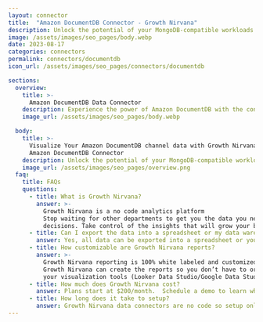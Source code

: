 ```yaml
---
layout: connector
title:  "Amazon DocumentDB Connector - Growth Nirvana"
description: Unlock the potential of your MongoDB-compatible workloads with Amazon DocumentDB. Leverage the fully managed database service to optimize performance, achieve high availability, and simplify administration. Explore advanced functionalities and ensure seamless data operations with ease.
image: /assets/images/seo_pages/body.webp
date: 2023-08-17
categories: connectors
permalink: connectors/documentdb
icon_url: /assets/images/seo_pages/connectors/documentdb

sections:
  overview:
    title: >-
      Amazon DocumentDB Data Connector
    description: Experience the power of Amazon DocumentDB with the connector. Get seamless integration and easy management for your MongoDB-compatible workloads in a fully managed database service. Enjoy the scalability, durability, and security benefits of Amazon DocumentDB, and streamline your data operations.
    image_url: /assets/images/seo_pages/body.webp

  body:
    title: >-
      Visualize Your Amazon DocumentDB channel data with Growth Nirvana's
      Amazon DocumentDB Connector
    description: Unlock the potential of your MongoDB-compatible workloads with Amazon DocumentDB. Leverage the fully managed database service to optimize performance, achieve high availability, and simplify administration. Explore advanced functionalities and ensure seamless data operations with ease.
    image_url: /assets/images/seo_pages/overview.png
  faq:
    title: FAQs
    questions:
      - title: What is Growth Nirvana?
        answer: >-
          Growth Nirvana is a no code analytics platform 
          Stop waiting for other departments to get you the data you need to make critical business 
          decisions. Take control of the insights that will grow your business.
      - title: Can I export the data into a spreadsheet or my data warehouse?
        answer: Yes, all data can be exported into a spreadsheet or your data warehouse (Google BigQuery, AWS, Snowflake, Azure, etc)
      - title: How customizable are Growth Nirvana reports?
        answer: >-
          Growth Nirvana reporting is 100% white labeled and customized to your specifications.
          Growth Nirvana can create the reports so you don’t have to or you can connect
          your visualization tools (Looker Data Studio/Google Data Studio, Tableau, PowerBI, etc) to Growth Nirvana.
      - title: How much does Growth Nirvana cost?
        answer: Plans start at $200/month.  Schedule a demo to learn what plan is best for you.
      - title: How long does it take to setup?
        answer: Growth Nirvana data connectors are no code so setup only requires a few clicks.
---
```


